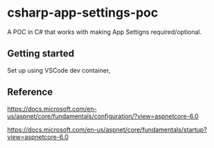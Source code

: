 # csharp-app-settings-poc
A POC in C# that works with making App Settigns required/optional.

## Getting started

Set up using VSCode dev container, 

## Reference

https://docs.microsoft.com/en-us/aspnet/core/fundamentals/configuration/?view=aspnetcore-6.0

https://docs.microsoft.com/en-us/aspnet/core/fundamentals/startup?view=aspnetcore-6.0